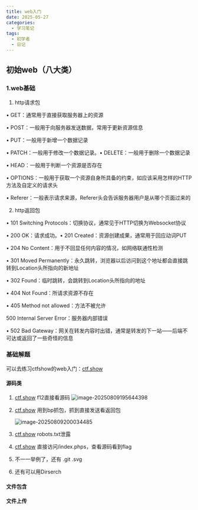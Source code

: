 ```yaml
---
title: web入门
date: 2025-05-27
categories:
  - 学习笔记
tags:
  - 初学者
  - 日记
---
```




##       初始web（八大类）

### 1.web基础

1. http请求包

• GET：通常用于直接获取服务器上的资源

• POST：一般用于向服务器发送数据，常用于更新资源信息

• PUT：一般用于新增一个数据记录

• PATCH：一般用于修改一个数据记录。• DELETE：一般用于删除一个数据记录

• HEAD：一般用于判断一个资源是否存在

• OPTIONS：一般用于获取一个资源自身所具备的约束，如应该采用怎样的HTTP方法及自定义的请求头

• Referer：一般表示请求来源，Referer头会告诉服务器用户是从哪个页面过来的

2. http返回包

• 101 Switching Protocols：切换协议，通常见于HTTP切换为Websocket协议

• 200 OK：请求成功。• 201 Created：资源创建成果，通常用于回应动词PUT

• 204 No Content：用于不回显任何内容的情况，如网络联通性检测

• 301 Moved Permanently：永久跳转，浏览器以后访问到这个地址都会直接跳转到Location头所指向的新地址

• 302 Found：临时跳转，会跳转到Location头所指向的地址

• 404 Not Found：所请求资源不存在

• 405 Method not allowed：方法不被允许

500 Internal Server Error：服务器内部错误

• 502 Bad Gateway：网关在转发内容时出错，通常是转发的下一站——后端不可达或返回了一些奇怪的信息

### 基础解题

可以去练习ctfshow的web入门：[ctf.show](https://ctf.show/)

#### 源码类

1. [ctf.show](https://ctf.show/challenges#web1-363)
   f12直接看源码
   ![image-20250809195644398](https://picgo-1372933092.cos.ap-guangzhou.myqcloud.com/ima/20250809195646458.webp)

2. [ctf.show](https://ctf.show/challenges#web3-365)
   用到bp抓包，抓到直接发送看返回包

   ![image-20250809200034485](https://picgo-1372933092.cos.ap-guangzhou.myqcloud.com/ima/20250809200036596.webp)

3. [ctf.show](https://ctf.show/challenges#web4-366)
   robots.txt泄露

4. [ctf.show](https://ctf.show/challenges#web5-367)
   直接访问/index.phps，查看源码看到flag

5. 不一一举例了，还有  .git   .svg

6. 还有可以用Dirserch

#### 文件包含

#### 文件上传

